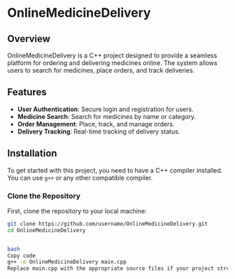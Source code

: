 # OnlineMedicineDelivery

## Overview

OnlineMedicineDelivery is a C++ project designed to provide a seamless platform for ordering and delivering medicines online. The system allows users to search for medicines, place orders, and track deliveries.

## Features

- **User Authentication**: Secure login and registration for users.
- **Medicine Search**: Search for medicines by name or category.
- **Order Management**: Place, track, and manage orders.
- **Delivery Tracking**: Real-time tracking of delivery status.

## Installation

To get started with this project, you need to have a C++ compiler installed. You can use `g++` or any other compatible compiler.

### Clone the Repository

First, clone the repository to your local machine:

```bash
git clone https://github.com/username/OnlineMedicineDelivery.git
cd OnlineMedicineDelivery


bash
Copy code
g++ -o OnlineMedicineDelivery main.cpp
Replace main.cpp with the appropriate source files if your project structure is different.
